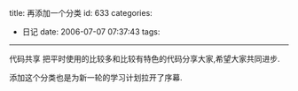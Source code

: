 title: 再添加一个分类
id: 633
categories:
  - 日记
date: 2006-07-07 07:37:43
tags:
---

代码共享 把平时使用的比较多和比较有特色的代码分享大家,希望大家共同进步.

添加这个分类也是为新一轮的学习计划拉开了序幕.